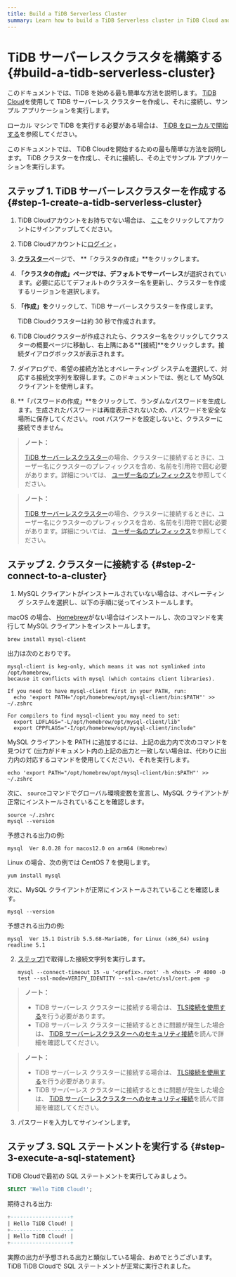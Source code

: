 ```yaml
---
title: Build a TiDB Serverless Cluster
summary: Learn how to build a TiDB Serverless cluster in TiDB Cloud and connect to it.
---
```


<!-- markdownlint-disable MD029 -->

# TiDB サーバーレスクラスタを構築する {#build-a-tidb-serverless-cluster}

<CustomContent platform="tidb">

このドキュメントでは、TiDB を始める最も簡単な方法を説明します。 [TiDB Cloud](https://en.pingcap.com/tidb-cloud)を使用して TiDB サーバーレス クラスターを作成し、それに接続し、サンプル アプリケーションを実行します。

ローカル マシンで TiDB を実行する必要がある場合は、 [TiDB をローカルで開始する](/quick-start-with-tidb.md)を参照してください。

</CustomContent>

<CustomContent platform="tidb-cloud">

このドキュメントでは、 TiDB Cloudを開始するための最も簡単な方法を説明します。 TiDB クラスターを作成し、それに接続し、その上でサンプル アプリケーションを実行します。

</CustomContent>

## ステップ 1. TiDB サーバーレスクラスターを作成する {#step-1-create-a-tidb-serverless-cluster}

1.  TiDB Cloudアカウントをお持ちでない場合は、 [ここ](https://tidbcloud.com/free-trial)をクリックしてアカウントにサインアップしてください。

2.  TiDB Cloudアカウントに[ログイン](https://tidbcloud.com/) 。

3.  [**クラスター**](https://tidbcloud.com/console/clusters)ページで、 **「クラスタの作成」**をクリックします。

4.  **「クラスタの作成」**ページでは、デフォルトで**サーバーレス**が選択されています。必要に応じてデフォルトのクラスター名を更新し、クラスターを作成するリージョンを選択します。

5.  **「作成」を**クリックして、TiDB サーバーレスクラスターを作成します。

    TiDB Cloudクラスターは約 30 秒で作成されます。

6.  TiDB Cloudクラスターが作成されたら、クラスター名をクリックしてクラスターの概要ページに移動し、右上隅にある**[接続]**をクリックします。接続ダイアログボックスが表示されます。

7.  ダイアログで、希望の接続方法とオペレーティング システムを選択して、対応する接続​​文字列を取得します。このドキュメントでは、例として MySQL クライアントを使用します。

8.  **「パスワードの作成」**をクリックして、ランダムなパスワードを生成します。生成されたパスワードは再度表示されないため、パスワードを安全な場所に保存してください。 root パスワードを設定しないと、クラスターに接続できません。

<CustomContent platform="tidb">

> **ノート：**
>
> [TiDB サーバーレスクラスター](https://docs.pingcap.com/tidbcloud/select-cluster-tier#tidb-serverless)の場合、クラスターに接続するときに、ユーザー名にクラスターのプレフィックスを含め、名前を引用符で囲む必要があります。詳細については、 [ユーザー名のプレフィックス](https://docs.pingcap.com/tidbcloud/select-cluster-tier#user-name-prefix)を参照してください。

</CustomContent>

<CustomContent platform="tidb-cloud">

> **ノート：**
>
> [TiDB サーバーレスクラスター](https://docs.pingcap.com/tidbcloud/select-cluster-tier#tidb-serverless)の場合、クラスターに接続するときに、ユーザー名にクラスターのプレフィックスを含め、名前を引用符で囲む必要があります。詳細については、 [ユーザー名のプレフィックス](/tidb-cloud/select-cluster-tier.md#user-name-prefix)を参照してください。

</CustomContent>

## ステップ 2. クラスターに接続する {#step-2-connect-to-a-cluster}

1.  MySQL クライアントがインストールされていない場合は、オペレーティング システムを選択し、以下の手順に従ってインストールします。

<SimpleTab>

<div label="macOS">

macOS の場合、 [Homebrew](https://brew.sh/index)がない場合はインストールし、次のコマンドを実行して MySQL クライアントをインストールします。

```shell
brew install mysql-client
```

出力は次のとおりです。

```
mysql-client is keg-only, which means it was not symlinked into /opt/homebrew,
because it conflicts with mysql (which contains client libraries).

If you need to have mysql-client first in your PATH, run:
  echo 'export PATH="/opt/homebrew/opt/mysql-client/bin:$PATH"' >> ~/.zshrc

For compilers to find mysql-client you may need to set:
  export LDFLAGS="-L/opt/homebrew/opt/mysql-client/lib"
  export CPPFLAGS="-I/opt/homebrew/opt/mysql-client/include"
```

MySQL クライアントを PATH に追加するには、上記の出力内で次のコマンドを見つけて (出力がドキュメント内の上記の出力と一致しない場合は、代わりに出力内の対応するコマンドを使用してください)、それを実行します。

```shell
echo 'export PATH="/opt/homebrew/opt/mysql-client/bin:$PATH"' >> ~/.zshrc
```

次に、 `source`コマンドでグローバル環境変数を宣言し、MySQL クライアントが正常にインストールされていることを確認します。

```shell
source ~/.zshrc
mysql --version
```

予想される出力の例:

```
mysql  Ver 8.0.28 for macos12.0 on arm64 (Homebrew)
```

</div>

<div label="Linux">

Linux の場合、次の例では CentOS 7 を使用します。

```shell
yum install mysql
```

次に、MySQL クライアントが正常にインストールされていることを確認します。

```shell
mysql --version
```

予想される出力の例:

```
mysql  Ver 15.1 Distrib 5.5.68-MariaDB, for Linux (x86_64) using readline 5.1
```

</div>

</SimpleTab>

2.  [ステップ1](#step-1-create-a-tidb-serverless-cluster)で取得した接続文字列を実行します。

    
    ```shell
    mysql --connect-timeout 15 -u '<prefix>.root' -h <host> -P 4000 -D test --ssl-mode=VERIFY_IDENTITY --ssl-ca=/etc/ssl/cert.pem -p
    ```

<CustomContent platform="tidb">

> **ノート：**
>
> -   TiDB サーバーレス クラスターに接続する場合は、 [TLS接続を使用する](https://docs.pingcap.com/tidbcloud/secure-connections-to-serverless-clusters)を行う必要があります。
> -   TiDB サーバーレス クラスターに接続するときに問題が発生した場合は、 [TiDB サーバーレスクラスターへのセキュリティ接続](https://docs.pingcap.com/tidbcloud/secure-connections-to-serverless-clusters)を読んで詳細を確認してください。

</CustomContent>

<CustomContent platform="tidb-cloud">

> **ノート：**
>
> -   TiDB サーバーレス クラスターに接続する場合は、 [TLS接続を使用する](/tidb-cloud/secure-connections-to-serverless-clusters.md)を行う必要があります。
> -   TiDB サーバーレス クラスターに接続するときに問題が発生した場合は、 [TiDB サーバーレスクラスターへのセキュリティ接続](/tidb-cloud/secure-connections-to-serverless-clusters.md)を読んで詳細を確認してください。

</CustomContent>

3.  パスワードを入力してサインインします。

## ステップ 3. SQL ステートメントを実行する {#step-3-execute-a-sql-statement}

TiDB Cloudで最初の SQL ステートメントを実行してみましょう。

```sql
SELECT 'Hello TiDB Cloud!';
```

期待される出力:

```sql
+-------------------+
| Hello TiDB Cloud! |
+-------------------+
| Hello TiDB Cloud! |
+-------------------+
```

実際の出力が予想される出力と類似している場合、おめでとうございます。TiDB TiDB Cloudで SQL ステートメントが正常に実行されました。
